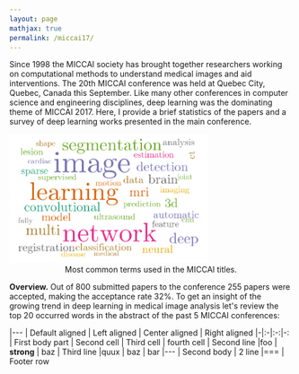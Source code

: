 ```yaml
---
layout: page
mathjax: true
permalink: /miccai17/
---
```


Since 1998 the MICCAI society has brought together researchers working on computational methods to understand medical images and aid interventions. The 20th MICCAI conference was held at Quebec City, Quebec, Canada this September. Like many other conferences in computer science and engineering disciplines, deep learning was the dominating theme of MICCAI 2017. Here, I provide a brief statistics of the papers and a survey of deep learning works presented in the main conference.

<div class="fig figcenter fighighlight">
  <img src="/assets/miccai17/title_wc.png" width="70%">
  <div class="figcaption" style="text-align: center;">Most common terms used in the MICCAI titles.</div>
</div>

**Overview.** Out of 800 submitted papers to the conference 255 papers were accepted, making the acceptance rate 32%. To get an insight of the growing trend in deep learning in medical image analysis let's review the top 20 occurred words in the abstract of the past 5 MICCAI conferences:

|---
| Default aligned | Left aligned | Center aligned | Right aligned
|-|:-|:-:|-:
| First body part | Second cell | Third cell | fourth cell
| Second line |foo | **strong** | baz
| Third line |quux | baz | bar
|---
| Second body
| 2 line
|===
| Footer row
